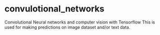 # convulotional_networks
Convolutional Neural networks and computer vision with Tensorflow This is used for making predictions on image dataset and/or text data.
